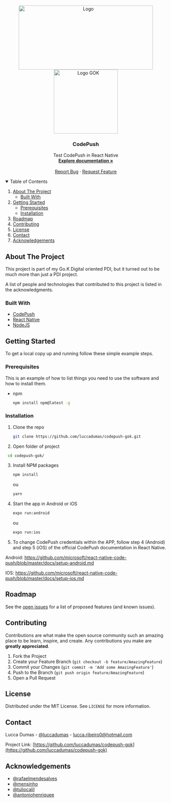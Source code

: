 <!-- PROJECT LOGO -->
<br />
<p align="center">
  <a href="https://gok.digital">
    <img src="https://res.cloudinary.com/carloscuesta/image/upload/w_500/v1593531857/blog-featured-images/React_Native_Codepush.png" alt="Logo" width="420" height="200">
    <img src="https://media.glassdoor.com/sqll/1617456/kanamobi-squarelogo-1562347955901.png" alt="Logo GOK" width="200" height="200">
  </a>

  <h3 align="center">CodePush</h3>

  <p align="center">
    Test CodePush in React Native
    <br />
    <a href="https://github.com/microsoft/react-native-code-push/"><strong>Explore documentation »</strong></a>
    <br />
    <br />
    <a href="https://github.com/luccadumas/codepush-gok/issues">Report Bug</a>
    ·
    <a href="https://github.com/luccadumas/codepush-gok/issues">Request Feature</a>
  </p>
</p>



<!-- TABLE OF CONTENTS -->
<details open="open">
  <summary>Table of Contents</summary>
  <ol>
    <li>
      <a href="#about-the-project">About The Project</a>
      <ul>
        <li><a href="#built-with">Built With</a></li>
      </ul>
    </li>
    <li>
      <a href="#getting-started">Getting Started</a>
      <ul>
        <li><a href="#prerequisites">Prerequisites</a></li>
        <li><a href="#installation">Installation</a></li>
      </ul>
    </li>
    <li><a href="#roadmap">Roadmap</a></li>
    <li><a href="#contributing">Contributing</a></li>
    <li><a href="#license">License</a></li>
    <li><a href="#contact">Contact</a></li>
    <li><a href="#acknowledgements">Acknowledgements</a></li>
  </ol>
</details>



<!-- ABOUT THE PROJECT -->
## About The Project

This project is part of my Go.K Digital oriented PDI, but it turned out to be much more than just a PDI project.

A list of people and technologies that contributed to this project is listed in the acknowledgments.

### Built With

* [CodePush](https://microsoft.github.io/code-push/)
* [React Native](https://reactnative.dev)
* [NodeJS](https://nodejs.org/)



<!-- GETTING STARTED -->
## Getting Started

To get a local copy up and running follow these simple example steps.

### Prerequisites

This is an example of how to list things you need to use the software and how to install them.
* npm
  ```sh
  npm install npm@latest -g
  ```

### Installation

1. Clone the repo
   ```sh
   git clone https://github.com/luccadumas/codepush-gok.git
   ```
2. Open folder of project
 ```sh
  cd codepush-gok/
   ```
3. Install NPM packages
   ```sh
   npm install
   ```
   ou
   
   ```sh
   yarn
   ```
4. Start the app in Android or iOS
   ```sh
   expo run:android
   ```
   ou
   
   ```sh
   expo run:ios
   ```
5. To change CodePush credentials within the APP, follow step 4 (Android) and step 5 (iOS) of the official CodePush documentation in React Native.

Android: https://github.com/microsoft/react-native-code-push/blob/master/docs/setup-android.md

IOS: https://github.com/microsoft/react-native-code-push/blob/master/docs/setup-ios.md



<!-- ROADMAP -->
## Roadmap

See the [open issues](https://github.com/luccadumas/codepush-gok/issues) for a list of proposed features (and known issues).



<!-- CONTRIBUTING -->
## Contributing

Contributions are what make the open source community such an amazing place to be learn, inspire, and create. Any contributions you make are **greatly appreciated**.

1. Fork the Project
2. Create your Feature Branch (`git checkout -b feature/AmazingFeature`)
3. Commit your Changes (`git commit -m 'Add some AmazingFeature'`)
4. Push to the Branch (`git push origin feature/AmazingFeature`)
5. Open a Pull Request



<!-- LICENSE -->
## License

Distributed under the MIT License. See `LICENSE` for more information.



<!-- CONTACT -->
## Contact

Lucca Dumas - [@luccadumas](https://www.linkedin.com/in/lucca-dumas-36851b114) - lucca.ribeiro0@hotmail.com

Project Link: [https://github.com/luccadumas/codepush-gok](https://github.com/luccadumas/codepush-gok)



<!-- ACKNOWLEDGEMENTS -->
## Acknowledgements
* [@rafaelmendesalves](https://www.linkedin.com/in/rafaelmendesalves/)
* [@mensinho](https://github.com/mensinho)
* [@tuliocalil](https://www.linkedin.com/in/tuliocalil/)
* [@antoniohenriquee](https://www.linkedin.com/in/antoniohenriquee/)

